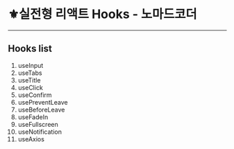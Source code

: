 # ⚜실전형 리액트 Hooks - 노마드코더

---

## Hooks list

1. useInput
2. useTabs
3. useTitle
4. useClick
5. useConfirm
6. usePreventLeave
7. useBeforeLeave
8. useFadeIn
9. useFullscreen
10. useNotification
11. useAxios
